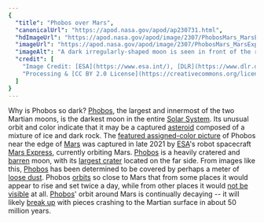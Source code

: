 ```yaml
---
{
  "title": "Phobos over Mars",
  "canonicalUrl": "https://apod.nasa.gov/apod/ap230731.html",
  "hdImageUrl": "https://apod.nasa.gov/apod/image/2307/PhobosMars_MarsExpress_1500.jpg",
  "imageUrl": "https://apod.nasa.gov/apod/image/2307/PhobosMars_MarsExpress_960.jpg",
  "imageAlt": "A dark irregularly-shaped moon is seen in front of the red planet Mars. Craters are visible in the foreground and the edge of the planet is just visible at the top of the image. Please see the explanation for more detailed information.",
  "credit": [
    "Image Credit: [ESA](https://www.esa.int/), [DLR](https://www.dlr.de/EN/organisation-dlr/dlr/dlr-at-a-glance.html), [FU Berlin](https://www.fu-berlin.de/), [Mars Express](https://www.esa.int/Science_Exploration/Space_Science/Mars_Express)",
    "Processing & [CC BY 2.0 License](https://creativecommons.org/licenses/by/2.0/): [Andrea Luck](https://twitter.com/andrluck)"
  ]
}
---
```


Why is Phobos so dark? [Phobos](https://solarsystem.nasa.gov/moons/mars-moons/phobos/in-depth/), the largest and innermost of the two Martian moons, is the darkest moon in the entire [Solar System](https://solarsystem.nasa.gov/planets/overview/). Its unusual orbit and color indicate that it may be a captured [asteroid](https://solarsystem.nasa.gov/asteroids-comets-and-meteors/asteroids/overview/) composed of a mixture of ice and dark rock. The [featured assigned-color picture](https://www.flickr.com/photos/192271236@N03/53063793187/in/pool-apods/) of Phobos near the edge of [Mars](https://solarsystem.nasa.gov/planets/mars/overview/) was captured in late 2021 by [ESA](https://www.esa.int/)'s robot spacecraft [Mars Express](https://www.esa.int/Science_Exploration/Space_Science/Mars_Express), currently orbiting Mars. [Phobos](https://apod.nasa.gov/apod/ap080414.html) is a heavily cratered and [barren](https://apod.nasa.gov/apod/ap031109.html) moon, with its [largest crater](https://apod.nasa.gov/apod/ap230708.html) located on the far side. From images like this, [Phobos](https://apod.nasa.gov/apod/ap061203.html) has been determined to be covered by perhaps a meter of [loose dust](https://apod.nasa.gov/apod/ap980914.html). Phobos [orbits](http://www.youtube.com/watch?v=7rxqZcO-0uI) so close to Mars that from some places it would appear to rise and set twice a day, while from other places it would [not be visible](https://img.jagranjosh.com/images/2023/June/2062023/find-the-cat-in-leaves.jpg) at all. [Phobos](https://en.wikipedia.org/wiki/Phobos_(moon))' orbit around Mars is continually decaying -- it will likely [break up](https://ui.adsabs.harvard.edu/abs/2008AGUFM.P51C1423H/abstract) with pieces crashing to the Martian surface in about 50 million years.
